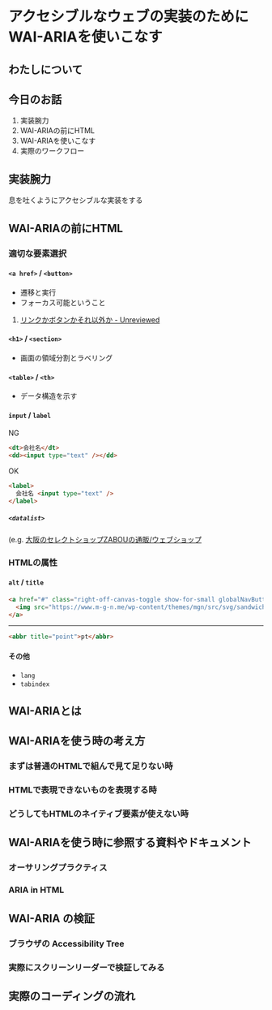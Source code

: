 # アクセシブルなウェブの実装のためにWAI-ARIAを使いこなす

## わたしについて

## 今日のお話

1. 実装腕力
2. WAI-ARIAの前にHTML
3. WAI-ARIAを使いこなす
4. 実際のワークフロー

## 実装腕力

息を吐くようにアクセシブルな実装をする

## WAI-ARIAの前にHTML

### 適切な要素選択

####  `<a href>` / `<button>`

- 遷移と実行
- フォーカス可能ということ

1. [リンクかボタンかそれ以外か \- Unreviewed](http://takenspc.hatenablog.com/entry/2013/10/21/063807)

#### `<h1>` / `<section>`

- 画面の領域分割とラベリング

#### `<table>` / `<th>`

- データ構造を示す

#### `input`  / `label`

NG

```html
<dt>会社名</dt>
<dd><input type="text" /></dd>
```

OK

```html
<label>
  会社名 <input type="text" />
</label>
```

##### `<datalist>`

(e.g. [大阪のセレクトショップZABOUの通販/ウェブショップ](https://shop.zabou.org/)

### HTMLの属性

#### `alt` / `title`

```html
<a href="#" class="right-off-canvas-toggle show-for-small globalNavButton" aria-expanded="true">
  <img src="https://www.m-g-n.me/wp-content/themes/mgn/src/svg/sandwich.svg">
</a>
```

----

```html
<abbr title="point">pt</abbr>
```

#### その他

- `lang`
- `tabindex`

## WAI-ARIAとは

## WAI-ARIAを使う時の考え方

### まずは普通のHTMLで組んで見て足りない時

### HTMLで表現できないものを表現する時

### どうしてもHTMLのネイティブ要素が使えない時

## WAI-ARIAを使う時に参照する資料やドキュメント

### オーサリングプラクティス

### ARIA in HTML

## WAI-ARIA の検証

### ブラウザの Accessibility Tree

### 実際にスクリーンリーダーで検証してみる

## 実際のコーディングの流れ